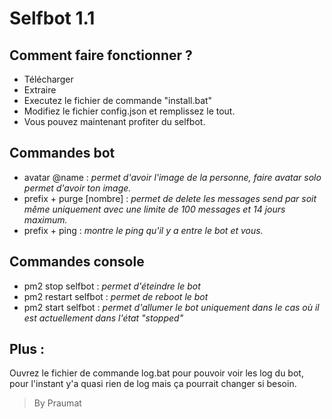 # Selfbot 1.1


Comment faire fonctionner ? 
---
- Télécharger
- Extraire 
- Executez le fichier de commande "install.bat"
- Modifiez le fichier config.json et remplissez le tout.
- Vous pouvez maintenant profiter du selfbot.

Commandes bot 
---
- avatar @name : *permet d'avoir l'image de la personne, faire avatar solo permet d'avoir ton image.*
- prefix + purge [nombre] : *permet de delete les messages send par soit même uniquement avec une limite de 100 messages et 14 jours maximum.*
- prefix + ping : *montre le ping qu'il y a entre le bot et vous.*

Commandes console
---
- pm2 stop selfbot : <i>permet d'éteindre le bot</i>
- pm2 restart selfbot : <i>permet de reboot le bot</i>
- pm2 start selfbot : <i>permet d'allumer le bot uniquement dans le cas où il est actuellement dans l'état "stopped"</i>

Plus : 
---
Ouvrez le fichier de commande log.bat pour pouvoir voir les log du bot, pour l'instant y'a quasi rien de log mais ça pourrait changer si besoin.

> By Praumat

